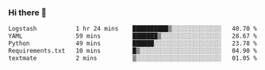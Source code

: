 ### Hi there 👋

<!--START_SECTION:waka-->

```txt
Logstash           1 hr 24 mins    ██████████▒░░░░░░░░░░░░░░   40.70 %
YAML               59 mins         ███████▒░░░░░░░░░░░░░░░░░   28.67 %
Python             49 mins         ██████░░░░░░░░░░░░░░░░░░░   23.78 %
Requirements.txt   10 mins         █▒░░░░░░░░░░░░░░░░░░░░░░░   04.90 %
textmate           2 mins          ▒░░░░░░░░░░░░░░░░░░░░░░░░   01.05 %
```

<!--END_SECTION:waka-->

<!--
**Jonas-VanHaeken/Jonas-VanHaeken** is a ✨ _special_ ✨ repository because its `README.md` (this file) appears on your GitHub profile.

Here are some ideas to get you started:

- 🔭 I’m currently working on ...
- 🌱 I’m currently learning ...
- 👯 I’m looking to collaborate on ...
- 🤔 I’m looking for help with ...
- 💬 Ask me about ...
- 📫 How to reach me: ...
- 😄 Pronouns: ...
- ⚡ Fun fact: ...
-->
